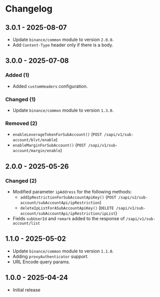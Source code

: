 # Changelog

## 3.0.1 - 2025-08-07
- Update `binance/common` module to version `2.0.0`.
- Add `Content-Type` header only if there is a body.

## 3.0.0 - 2025-07-08

### Added (1)

- Added `customHeaders` configuration.

### Changed (1)

- Update `binance/common` module to version `1.3.0`.

### Removed (2)

- `enableLeverageTokenForSubAccount()` (`POST /sapi/v1/sub-account/blvt/enable`)
- `enableMarginForSubAccount()` (`POST /sapi/v1/sub-account/margin/enable`)

## 2.0.0 - 2025-05-26

### Changed (2)

- Modified parameter `ipAddress` for the following methods:
  - `addIpRestrictionForSubAccountApiKey()` (`POST /sapi/v2/sub-account/subAccountApi/ipRestriction`)
  - `deleteIpListForASubAccountApiKey()` (`DELETE /sapi/v1/sub-account/subAccountApi/ipRestriction/ipList`)
- Fields `subUserId` and `remark` added to the response of `/sapi/v1/sub-account/list`

## 1.1.0 - 2025-05-02

- Update `binance/common` module to version `1.1.0`.
- Adding `proxyAuthenticator` support.
- URL Encode query params.

## 1.0.0 - 2025-04-24

- Initial release
